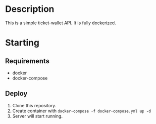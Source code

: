 # Description

This is a simple ticket-wallet API. It is fully dockerized.

# Starting

## Requirements

- docker
- docker-compose

## Deploy

1. Clone this repository.
2. Create container with `docker-compose -f docker-compose.yml up -d`
3. Server will start running. 